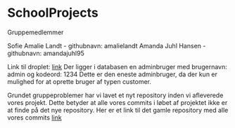 # SchoolProjects

Gruppemedlemmer

Sofie Amalie Landt - githubnavn: amalielandt
Amanda Juhl Hansen - githubnavn: amandajuhl95


Link til droplet: [link](http://157.230.97.134/CupCakeShop/)
Der ligger i databasen en adminbruger med brugernavn: admin og kodeord: 1234
Dette er den eneste adminbruger, da der kun er mulighed for at oprette bruger af typen customer. 


Grundet gruppeproblemer har vi lavet et nyt repository inden vi afleverede vores projekt. Dette betyder at alle vores commits i løbet af projektet ikke er at finde på det nye repository. 
Her er et link til det gamle repository med alle vores commits [link](https://github.com/drh89/SchoolProjects)
